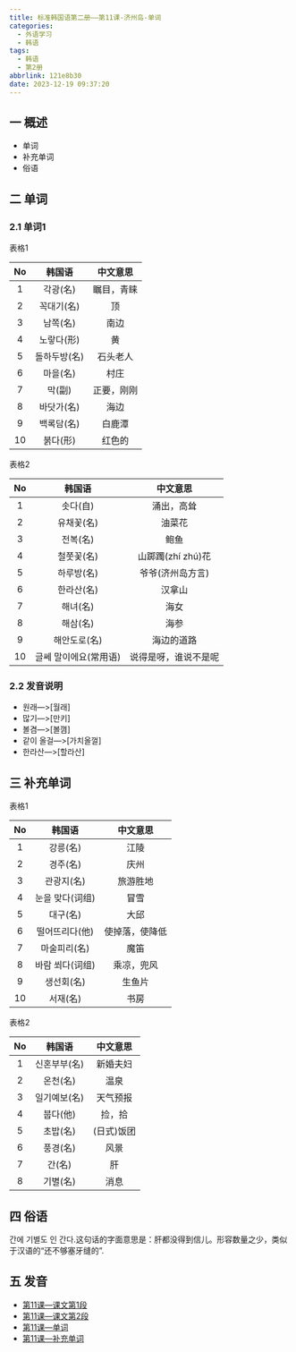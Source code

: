 ```yaml
---
title: 标准韩国语第二册——第11课-济州岛-单词
categories:
  - 外语学习
  - 韩语
tags:
  - 韩语
  - 第2册
abbrlink: 121e8b30
date: 2023-12-19 09:37:20
---
```

## 一 概述

* 单词
* 补充单词
* 俗语

<!--more-->

## 二  单词

### 2.1 单词1

表格1

|  No  |    韩国语    |  中文意思  |
| :--: | :----------: | :--------: |
|  1   |   각광(名)   | 瞩目，青睐 |
|  2   |  꼭대기(名)  |     顶     |
|  3   |   남쪽(名)   |    南边    |
|  4   |  노랗다(形)  |     黄     |
|  5   | 돌하두방(名) |  石头老人  |
|  6   |   마을(名)   |    村庄    |
|  7   |    막(副)    | 正要，刚刚 |
|  8   |  바닷가(名)  |    海边    |
|  9   |  백록담(名)  |   白鹿潭   |
|  10  |   붉다(形)   |   红色的   |

表格2

|  No  |        韩国语         |       中文意思       |
| :--: | :-------------------: | :------------------: |
|  1   |       솟다(自)        |      涌出，高耸      |
|  2   |      유채꽃(名)       |        油菜花        |
|  3   |       전복(名)        |         鲍鱼         |
|  4   |      철쭛꽃(名)       |  山踯躅(zhí zhú)花   |
|  5   |      하루방(名)       |   爷爷(济州岛方言)   |
|  6   |      한라산(名)       |        汉拿山        |
|  7   |       해녀(名)        |         海女         |
|  8   |       해삼(名)        |         海参         |
|  9   |     해안도로(名)      |      海边的道路      |
|  10  | 글쎄 말이에요(常用语) | 说得是呀，谁说不是呢 |


### 2.2 发音说明

* 원래—>[월래]
* 많기—>[만키]
* 볼겸—>[볼꼄]
* 같이 올걸—>[가치올껄]
* 한라산—>[할라산]


## 三 补充单词

表格1

|  No  |     韩国语      |    中文意思    |
| :--: | :-------------: | :------------: |
|  1   |    강릉(名)     |      江陵      |
|  2   |    경주(名)     |      庆州      |
|  3   |   관광지(名)    |    旅游胜地    |
|  4   | 눈을 맞다(词组) |      冒雪      |
|  5   |    대구(名)     |      大邱      |
|  6   | 떨어뜨리다(他)  | 使掉落，使降低 |
|  7   |  마술피리(名)   |      魔笛      |
|  8   | 바람 쐬다(词组) |   乘凉，兜风   |
|  9   |   생선회(名)    |     生鱼片     |
|  10  |    서재(名)     |      书房      |

表格2

|  No  |    韩国语    |  中文意思  |
| :--: | :----------: | :--------: |
|  1   | 신혼부부(名) |  新婚夫妇  |
|  2   |   온천(名)   |    温泉    |
|  3   | 일기예보(名) |  天气预报  |
|  4   |   붑다(他)   |   捡，拾   |
|  5   |   초밥(名)   | (日式)饭团 |
|  6   |   풍경(名)   |    风景    |
|  7   |    간(名)    |     肝     |
|  8   |   기별(名)   |    消息    |

## 四 俗语

간에 기별도 인 간다.这句话的字面意思是：肝都没得到信儿。形容数量之少，类似于汉语的“还不够塞牙缝的”.

## 五 发音

* [第11课—课文第1段][1]
* [第11课—课文第2段][2]
* [第11课—单词][3]
* [第11课—补充单词][4]



[1]:https://active.clewm.net/B7H6ua?qrurl=http://qr31.cn/B7H6ua&gtype=1&key=4911c178fa293d580027748667d39a7a789aa1d393
[2]:https://active.clewm.net/DkaNfZ?qrurl=http://qr31.cn/DkaNfZ&gtype=1&key=7ce6a170153415f5702774137ef07c13c2f430a425
[3]:https://active.clewm.net/AtDvu9?qrurl=http://qr31.cn/AtDvu9&gtype=1&key=b5f7f17b197d77cb30277455ab4f03870ad3c64448
[4]:https://active.clewm.net/BjqxEe?qrurl=http://qr31.cn/BjqxEe&gtype=1&key=3e8a2174c40bd224d027743b3e16c4358dd52a0473